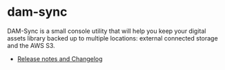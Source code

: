 # dam-sync

DAM-Sync is a small console utility that will help you keep your digital assets
library backed up to multiple locations: external connected storage and the 
AWS S3. 

  * [Release notes and Changelog](docs/changelog.md)